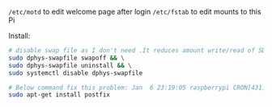 
`/etc/motd` to edit welcome page after login
`/etc/fstab` to edit mounts to this Pi


Install:
```bash
# disable swap file as I don't need .It reduces amount write/read of SD card.It is not for performance
sudo dphys-swapfile swapoff && \
sudo dphys-swapfile uninstall && \
sudo systemctl disable dphys-swapfile

# Below command fix this problem: Jan  6 23:19:05 raspberrypi CRON[431]: (CRON) info (No MTA installed, discarding  output)
sudo apt-get install postfix



```